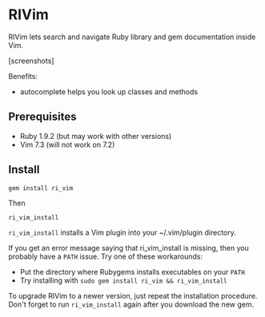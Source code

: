 # RIVim

RIVim lets search and navigate Ruby library and gem documentation inside Vim.

[screenshots]

Benefits:

* autocomplete helps you look up classes and methods 

## Prerequisites

* Ruby 1.9.2 (but may work with other versions)
* Vim 7.3 (will not work on 7.2) 

## Install

    gem install ri_vim

Then

    ri_vim_install

`ri_vim_install` installs a Vim plugin into your ~/.vim/plugin
directory. 

If you get an error message saying that ri_vim_install is missing, then you
probably have a `PATH` issue. Try one of these workarounds:

* Put the directory where Rubygems installs executables on your `PATH`
* Try installing with `sudo gem install ri_vim && ri_vim_install`

To upgrade RIVim to a newer version, just repeat the installation procedure.
Don't forget to run `ri_vim_install` again after you download the new gem.



